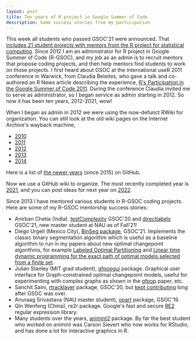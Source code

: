 ```yaml
---
layout: post
title: Ten years of R project in Google Summer of Code
description: Some success stories from my participation
---
```


This week all students who passed GSOC'21 were announced. That
[includes 21 student projects with mentors from the R project for
statistical
computing](https://summerofcode.withgoogle.com/organizations/5111129224773632/?sp-page=3). Since
2012 I am an administrator for R project in Google Summer of Code
(R-GSOC), and my job as an admin is to recruit mentors that propose
coding projects, and then help mentors find students to work on those
projects. I first heard about GSOC at the international useR 2011
conference in Warwick, from Claudia Beleites, who gave a talk and
co-authored an R News article describing the experience, [R's
Participation in the Google Summer of Code
2011](https://journal.r-project.org/archive/2011-2/RJournal_2011-2.pdf).
During the conference Claudia invited me to serve as administrator, so
I began service as admin starting in 2012. So now it has been ten
years, 2012-2021, wow!

When I began as admin in 2012 we were using the now-defunct RWiki for
organization. You can still look at the old wiki pages on the Internet
Archive's wayback machine,
- [2010](https://web.archive.org/web/20101210010736/http://rwiki.sciviews.org/doku.php?id=developers:projects:gsoc2010)
- [2011](https://web.archive.org/web/20131114083250/http://rwiki.sciviews.org/doku.php?id=developers:projects:gsoc2011)
- [2012](https://web.archive.org/web/20131109220427/http://rwiki.sciviews.org/doku.php?id=developers:projects:gsoc2012)
- [2013](https://web.archive.org/web/20131209070027/http://rwiki.sciviews.org/doku.php?id=developers:projects:gsoc2013)
- [2014](https://web.archive.org/web/20140423081746/http://rwiki.sciviews.org/doku.php?id=developers:projects:gsoc2014)

Here is a list of [the newer years](https://github.com/orgs/rstats-gsoc/repositories) (since 2015) on GitHub.

Now we use a GitHub wiki to organize. The most recently completed year
is
[2021](https://github.com/rstats-gsoc/gsoc2021/wiki/table%20of%20proposed%20coding%20projects),
and you can post ideas for next year on
[2022](https://github.com/rstats-gsoc/gsoc2022/wiki/table%20of%20proposed%20coding%20projects).

Since 2013 I have mentored various students in R-GSOC coding projects.
Here are some of my R-GSOC mentorship success stories:

- Anirban Chetia
  (India). [testComplexity](https://github.com/Anirban166/testComplexity)
  GSOC'20 and [directlabels](https://github.com/tdhock/directlabels)
  GSOC'21, new master student at NAU as of Fall'21!
- Diego Urgell (Mexico City), [BinSeg
  package](https://github.com/diego-urgell/BinSeg),
  GSOC'21. Implements the classic binary segmentation algorithm which
  is useful as a baseline algorithm to run in my papers about new
  optimal changepoint algorithms, for example [Labeled Optimal
  Partitioning](https://arxiv.org/abs/2006.13967) and [Linear time
  dynamic programming for the exact path of optimal models selected
  from a finite set](https://arxiv.org/abs/2003.02808).
- Julian Stanley (MIT grad student),
  [gfpopgui](https://julianstanley.github.io/gfpopgui/)
  package. Graphical user interface for Graph-constrained optimal
  changepoint models, useful for experimenting with complex graphs as
  shown in the [gfpop](https://arxiv.org/abs/2002.03646) paper, etc.
- Sanchit Saini, [rtracklayer](https://github.com/lawremi/rtracklayer)
  package, GSOC'20, but [kept
  contributing](https://github.com/lawremi/rtracklayer/commits?author=sanchit-saini)
  long after GSOC was over.
- Anuraag Srivastava (NAU master student),
  [opart](https://github.com/as4378/opart) package, GSOC'19.
- Qin Wenfeng (China), re2r package. Google's fast and secure
  [RE2](https://github.com/google/re2) regular expression library.
- Many students over the years,
  [animint2](https://github.com/tdhock/animint2) package. By far the
  best student who worked on animint was Carson Sievert who now works
  for RStudio, and has done a lot for interactive graphics in R.
